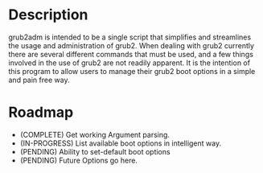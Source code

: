 # Description
grub2adm is intended to be a single script that simplifies and streamlines the usage and administration of grub2.
When dealing with grub2 currently there are several different commands that must be used, and a few things involved
in the use of grub2 are not readily apparent. It is the intention of this program to allow users to manage their
grub2 boot options in a simple and pain free way.


# Roadmap
- (COMPLETE) Get working Argument parsing.                 
- (IN-PROGRESS) List available boot options in intelligent way.
- (PENDING) Ability to set-default boot options
- (PENDING) Future Options go here.




